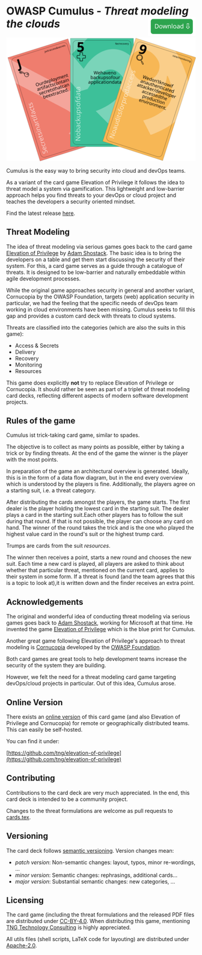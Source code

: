 <!--
© 2023 TNG Technology Consulting

SPDX-License-Identifier: CC-BY-4.0
-->

# OWASP Cumulus - *Threat modeling the clouds*[<img style="height:50px;cursor:pointer;float:right" src="docs/img/download.svg"/>](https://github.com/OWASP/cumulus/releases/latest)

![Cumulus Cards](docs/img/cards.svg)
  
Cumulus is the easy way to bring security into cloud and devOps teams.

As a variant of the card game Elevation of Privilege it follows the idea to threat model a system via gamification.
This lightweight and low-barrier approach helps you find threats to your devOps or cloud project and teaches the developers a security oriented mindset.

Find the latest release [here](https://github.com/OWASP/cumulus/releases/latest).

## Threat Modeling 
The idea of threat modeling via serious games goes back to the card game [Elevation of Privilege](https://shostack.org/games/elevation-of-privilege) by [Adam Shostack](https://github.com/adamshostack).
The basic idea is to bring the developers on a table and get them start discussing the security of their system.
For this, a card game serves as a guide through a catalogue of threats.
It is designed to be low-barrier and naturally embeddable within agile development processes.

While the original game approaches security in general and another variant, Cornucopia by the OWASP Foundation, targets (web) application security in particular, we had the feeling that the specific needs of devOps team working in cloud environments have been missing.
Cumulus seeks to fill this gap and provides a custom card deck with threats to cloud systems.

Threats are classified into the categories (which are also the suits in this game):
* Access & Secrets
* Delivery
* Recovery
* Monitoring
* Resources

This game does explicitly **not** try to replace Elevation of Privilege or Cornucopia.
It should rather be seen as part of a triplet of threat modeling card decks, reflecting different aspects of modern software development projects.

## Rules of the game
Cumulus ist trick-taking card game, similar to spades.

The objective is to collect as many points as possible, either by taking a trick or by finding threats.
At the end of the game the winner is the player with the most points.

In preparation of the game an architectural overview is generated.
Ideally, this is in the form of a data flow diagram, but in the end every overview which is understood by the players is fine.
Additionally, the players agree on a starting suit, i.e.
a threat category.

After distributing the cards amongst the players, the game starts.
The first dealer is the player holding the lowest card in the starting suit.
The dealer plays a card in the starting suit.Each other players has to follow the suit during that round.
If that is not possible, the player can choose any card on hand.
The winner of the round takes the trick and is the one who played the highest value card in the round's suit or the highest trump card.

Trumps are cards from the suit *resources*.

The winner then receives a point, starts a new round and chooses the new suit.
Each time a new card is played, all players are asked to think about whether that particular threat, mentioned on the current card, applies to their system in some form.
If a threat is found (and the team agrees that this is a topic to look at),it is written down and the finder receives an extra point.
  
## Acknowledgements 
The original and wonderful idea of conducting threat modeling via serious games goes back to [Adam Shostack](https://github.com/adamshostack), working for Microsoft at that time.
He invented the game [Elevation of Privilege](https://shostack.org/games/elevation-of-privilege) which is the blue print for Cumulus.

Another great game following Elevation of Privilege's approach to threat modeling is [Cornucopia](https://owasp.org/www-project-cornucopia/) developed by the [OWASP Foundation](https://owasp.org/).

Both card games are great tools to help development teams increase the security of the system they are building.

However, we felt the need for a threat modeling card game targeting devOps/cloud projects in particular.
Out of this idea, Cumulus arose.
  
## Online Version
There exists an [online version](https://github.com/tng/elevation-of-privilege) of this card game (and also Elevation of Privilege and Cornucopia) for remote or geographically distributed teams.
This can easily be self-hosted.

You can find it under: 
  
[https://github.com/tng/elevation-of-privilege](https://github.com/tng/elevation-of-privilege) 
  
## Contributing 
Contributions to the card deck are very much appreciated.
In the end, this card deck is intended to be a community project.

Changes to the threat formulations are welcome as pull requests to [cards.tex](https://github.com/OWASP/cumulus/blob/main/cards.tex).
  
 ## Versioning 
The card deck follows [semantic versioning](https://semver.org/).
Version changes mean: 

- *patch version*: Non-semantic changes: layout, typos, minor re-wordings, ...
- *minor version*: Semantic changes: rephrasings, additional cards...
- *major version*: Substantial semantic changes: new categories, ...
  
## Licensing 
The card game (including the threat formulations and the released PDF files are distributed under [CC-BY-4.0](https://creativecommons.org/licenses/by/4.0/).
When distributing this game, mentioning [TNG Technology Consulting](https://www.tngtech.com/en/index.html) is highly appreciated.

All utils files (shell scripts, LaTeX code for layouting) are distributed under [Apache-2.0](https://www.apache.org/licenses/LICENSE-2.0).
